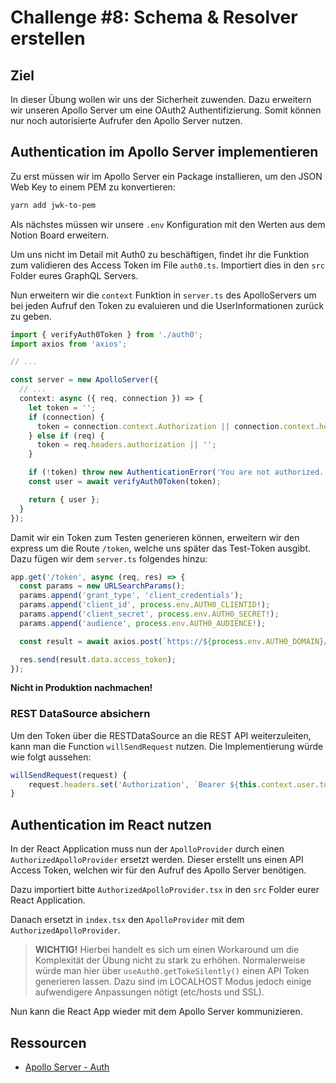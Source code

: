 # Challenge #8: Schema & Resolver erstellen

## Ziel

In dieser Übung wollen wir uns der Sicherheit zuwenden. Dazu erweitern wir unseren Apollo Server um eine OAuth2 Authentifizierung. Somit können nur noch autorisierte Aufrufer den Apollo Server nutzen.

## Authentication im Apollo Server implementieren

Zu erst müssen wir im Apollo Server ein Package installieren, um den JSON Web Key to einem PEM zu konvertieren:

```bash
yarn add jwk-to-pem
```

Als nächstes müssen wir unsere `.env` Konfiguration mit den Werten aus dem Notion Board erweitern.

Um uns nicht im Detail mit Auth0 zu beschäftigen, findet ihr die Funktion zum validieren des Access Token im File `auth0.ts`. Importiert dies in den `src` Folder eures GraphQL Servers.

Nun erweitern wir die `context` Funktion in `server.ts` des ApolloServers um bei jeden Aufruf den Token zu evaluieren und die UserInformationen zurück zu geben.

```typescript
import { verifyAuth0Token } from './auth0';
import axios from 'axios';

// ...

const server = new ApolloServer({
  // ...
  context: async ({ req, connection }) => {
    let token = '';
    if (connection) {
      token = connection.context.Authorization || connection.context.headers.Authorization;
    } else if (req) {
      token = req.headers.authorization || '';
    }

    if (!token) throw new AuthenticationError('You are not authorized.');
    const user = await verifyAuth0Token(token);

    return { user };
  }
});
```

Damit wir ein Token zum Testen generieren können, erweitern wir den express um die Route `/token`, welche uns später das Test-Token ausgibt. Dazu fügen wir dem `server.ts` folgendes hinzu:

```typescript
app.get('/token', async (req, res) => {
  const params = new URLSearchParams();
  params.append('grant_type', 'client_credentials');
  params.append('client_id', process.env.AUTH0_CLIENTID!);
  params.append('client_secret', process.env.AUTH0_SECRET!);
  params.append('audience', process.env.AUTH0_AUDIENCE!);

  const result = await axios.post(`https://${process.env.AUTH0_DOMAIN}/oauth/token`, params);

  res.send(result.data.access_token);
});
```

**Nicht in Produktion nachmachen!**

### REST DataSource absichern

Um den Token über die RESTDataSource an die REST API weiterzuleiten, kann man die Function `willSendRequest` nutzen. Die Implementierung würde wie folgt aussehen:

```typescript
willSendRequest(request) {
    request.headers.set('Authorization', `Bearer ${this.context.user.token}`);
}
```


## Authentication im React nutzen

In der React Application muss nun der `ApolloProvider` durch einen `AuthorizedApolloProvider` ersetzt werden. Dieser erstellt uns einen API Access Token, welchen wir für den Aufruf des Apollo Server benötigen.

Dazu importiert bitte `AuthorizedApolloProvider.tsx` in den `src` Folder eurer React Application.

Danach ersetzt in `index.tsx` den `ApolloProvider` mit dem `AuthorizedApolloProvider`.

> **WICHTIG!** Hierbei handelt es sich um einen Workaround um die Komplexität der Übung nicht zu stark zu erhöhen. Normalerweise würde man hier über `useAuth0.getTokeSilently()` einen API Token generieren lassen. Dazu sind im LOCALHOST Modus jedoch einige aufwendigere Anpassungen nötigt (etc/hosts und SSL).

Nun kann die React App wieder mit dem Apollo Server kommunizieren.

## Ressourcen

- [Apollo Server - Auth](https://www.apollographql.com/docs/apollo-server/security/authentication/)